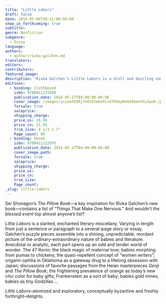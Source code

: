 ```yaml
---
title: "Little Labors"
draft: false
date: 2016-05-06T20:11:00-04:00
show_in_forthcoming: true
subtitle:
genre: Nonfiction
subgenre:
  - Essay
language:
authors:
  - author/rivka-galchen.md
translators:
editors:
contributors:
featured_image:
description: "Rivka Galchen’s Little Labors is a droll and dazzling compendium of observations, stories, lists, and brief essays about babies and literature "
editions:
  - binding: Clothbound
    isbn: 9780811225588
    publication_date: 2016-05-17T04:00:00-04:00
    cover_image: /images/jsjeetUZRjfn0iE5wUvPLvd7656yWoQ446enYXLXqo8.jpeg
    forsale: true
    saleprice:
    shipping_charge:
    price_us: 16.95
    price_cn: 21.95
    trim_size: 4 1/2 x 7"
    Page_count: 96
  - binding: Ebook
    isbn: 9780811222976
    publication_date: 2016-05-17T04:00:00-04:00
    cover_image_path:
    forsale: true
    saleprice:
    shipping_charge:
    price_us:
    price_cn:
    trim_size:
    Page_count:
_slug: little-labors
---
```


Sei Shonagon’s _The Pillow Book_—a key inspiration for Rivka Galchen’s new book—contains a list of “Things That Make One Nervous.” And wouldn’t _the blessed event_ top almost anyone’s list?

_Little Labors_ is a slanted, enchanted literary miscellany. Varying in length from just a sentence or paragraph to a several-page story or essay, Galchen’s puzzle pieces assemble into a shining, unpredictable, mordant picture of the ordinary-extraordinary nature of babies and literature. Anecdotal or analytic, each part opens up an odd and tender world of wonder. The 47 Ronin; the black magic of maternal love; babies morphing from pumas to chickens; the quasi-repellent concept of “women writers”; origami-ophilia in Oklahoma as a gateway drug to a lifelong obsession with Japan; discussions of favorite passages from the Heian masterpieces _Genji_ and _The Pillow Book_; the frightening prevalence of orange as today’s new chic color for baby gifts; Frankenstein as a sort of baby; babies gold mines; babies as tiny Godzillas …

_Little Labors_–atomized and exploratory, conceptually byzantine and freshly forthright–delights.

